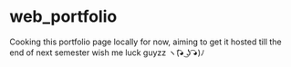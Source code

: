 # web_portfolio

Cooking this portfolio page locally for now, aiming to get it hosted till the end of next semester 
wish me luck guyzz  ヽ(͡◕ ͜ʖ ͡◕)ﾉ 

